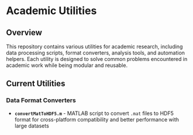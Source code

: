 # Academic Utilities

## Overview

This repository contains various utilities for academic research, including data processing scripts, format converters, analysis tools, and automation helpers. Each utility is designed to solve common problems encountered in academic work while being modular and reusable.

## Current Utilities

### Data Format Converters
- **`convertMatToHDF5.m`** - MATLAB script to convert `.mat` files to HDF5 format for cross-platform compatibility and better performance with large datasets


